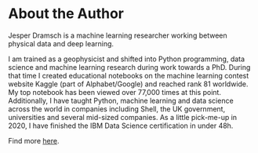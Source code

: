 # About the Author

Jesper Dramsch is a machine learning researcher working between physical data and deep learning.

I am trained as a geophysicist and shifted into Python programming, data science and machine learning research during work towards a PhD. During that time I created educational notebooks on the machine learning contest website Kaggle (part of Alphabet/Google) and reached rank 81 worldwide. My top notebook has been viewed over 77,000 times at this point. Additionally, I have taught Python, machine learning and data science across the world in companies including Shell, the UK government, universities and several mid-sized companies. As a little pick-me-up in 2020, I have finished the IBM Data Science certification in under 48h.

Find more [here](https://dramsch.net).